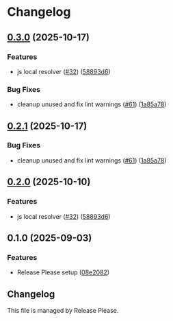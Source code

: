 # Changelog

## [0.3.0](https://github.com/fabriziodemaria/confidence-resolver-rust/compare/wasm-msg-v0.2.1...wasm-msg-v0.3.0) (2025-10-17)


### Features

* js local resolver ([#32](https://github.com/fabriziodemaria/confidence-resolver-rust/issues/32)) ([58893d6](https://github.com/fabriziodemaria/confidence-resolver-rust/commit/58893d6610b56b5aa6a6250db9e9bb1af506497f))


### Bug Fixes

* cleanup unused and fix lint warnings ([#61](https://github.com/fabriziodemaria/confidence-resolver-rust/issues/61)) ([1a85a78](https://github.com/fabriziodemaria/confidence-resolver-rust/commit/1a85a78e57232784bada3da692088d13f9b1089c))

## [0.2.1](https://github.com/fabriziodemaria/confidence-resolver-rust/compare/wasm-msg-v0.2.0...wasm-msg-v0.2.1) (2025-10-17)


### Bug Fixes

* cleanup unused and fix lint warnings ([#61](https://github.com/fabriziodemaria/confidence-resolver-rust/issues/61)) ([1a85a78](https://github.com/fabriziodemaria/confidence-resolver-rust/commit/1a85a78e57232784bada3da692088d13f9b1089c))

## [0.2.0](https://github.com/spotify/confidence-resolver-rust/compare/wasm-msg-v0.1.0...wasm-msg-v0.2.0) (2025-10-10)


### Features

* js local resolver ([#32](https://github.com/spotify/confidence-resolver-rust/issues/32)) ([58893d6](https://github.com/spotify/confidence-resolver-rust/commit/58893d6610b56b5aa6a6250db9e9bb1af506497f))

## 0.1.0 (2025-09-03)


### Features

* Release Please setup ([08e2082](https://github.com/spotify/confidence-resolver-rust/commit/08e208218918b211ac9efdbeda634a3b7f9e6e78))

## Changelog

This file is managed by Release Please.
